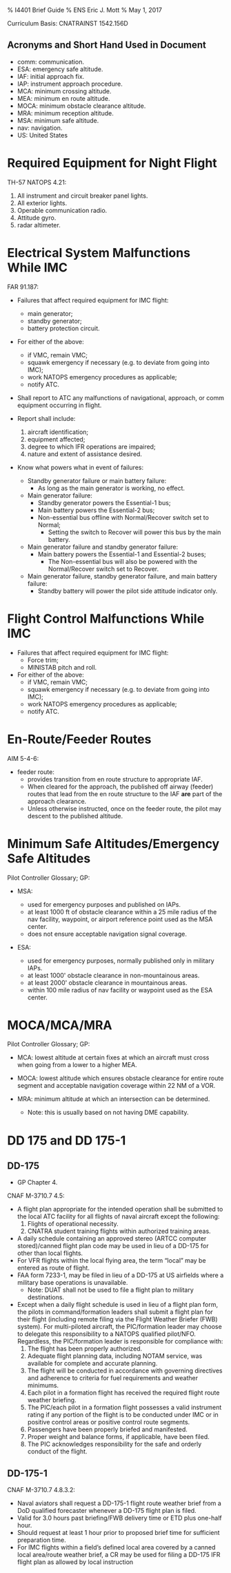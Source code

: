 % I4401 Brief Guide
% ENS Eric J. Mott
% May 1, 2017

Curriculum Basis: CNATRAINST 1542.156D

Acronyms and Short Hand Used in Document
----------------------------------------

- comm: communication.
- ESA: emergency safe altitude.
- IAF: initial approach fix.
- IAP: instrument approach procedure.
- MCA: minimum crossing altitude.
- MEA: minimum en route altitude.
- MOCA: minimum obstacle clearance altitude.
- MRA: minimum reception altitude.
- MSA: minimum safe altitude.
- nav: navigation.
- US: United States

Required Equipment for Night Flight
===================================

TH-57 NATOPS 4.21:

1. All instrument and circuit breaker panel lights.
2. All exterior lights.
3. Operable communication radio.
4. Attitude gyro.
5. radar altimeter.

Electrical System Malfunctions While IMC
========================================

FAR 91.187:

- Failures that affect required equipment for IMC flight:
  - main generator;
  - standby generator;
  - battery protection circuit.
- For either of the above:
  - if VMC, remain VMC;
  - squawk emergency if necessary (e.g. to deviate from going into IMC);
  - work NATOPS emergency procedures as applicable;
  - notify ATC.

- Shall report to ATC any malfunctions of navigational, approach, or comm
  equipment occurring in flight.
- Report shall include:
  1. aircraft identification;
  2. equipment affected;
  3. degree to which IFR operations are impaired;
  4. nature and extent of assistance desired.

- Know what powers what in event of failures:
  - Standby generator failure or main battery failure:
    - As long as the main generator is working, no effect.
  - Main generator failure:
    - Standby generator powers the Essential-1 bus;
    - Main battery powers the Essential-2 bus;
    - Non-essential bus offline with Normal/Recover switch set to Normal;
      - Setting the switch to Recover will power this bus by the main battery.
  - Main generator failure and standby generator failure:
    - Main battery powers the Essential-1 and Essential-2 buses;
      - The Non-essential bus will also be powered with the Normal/Recover
        switch set to Recover.
  - Main generator failure, standby generator failure, and main battery failure:
    - Standby battery will power the pilot side attitude indicator only.


Flight Control Malfunctions While IMC
=====================================

- Failures that affect required equipment for IMC flight:
  - Force trim;
  - MINISTAB pitch and roll.
- For either of the above:
  - if VMC, remain VMC;
  - squawk emergency if necessary (e.g. to deviate from going into IMC);
  - work NATOPS emergency procedures as applicable;
  - notify ATC.


En-Route/Feeder Routes
======================

AIM 5-4-6:

- feeder route:
  - provides transition from en route structure to appropriate IAF.
  - When cleared for the approach, the published off airway (feeder) routes that
    lead from the en route structure to the IAF **are** part of the approach
    clearance.
  - Unless otherwise instructed, once on the feeder route, the pilot may descent
    to the published altitude.

Minimum Safe Altitudes/Emergency Safe Altitudes
===============================================

Pilot Controller Glossary; GP:

- MSA:
  - used for emergency purposes and published on IAPs.
  - at least 1000 ft of obstacle clearance within a 25 mile radius of the
    nav facility, waypoint, or airport reference point used as the MSA center.
  - does not ensure acceptable navigation signal coverage.

- ESA:
  - used for emergency purposes, normally published only in military IAPs.
  - at least 1000' obstacle clearance in non-mountainous areas.
  - at least 2000' obstacle clearance in mountainous areas.
  - within 100 mile radius of nav facility or waypoint used as the ESA center.

MOCA/MCA/MRA
============

Pilot Controller Glossary; GP:

- MCA: lowest altitude at certain fixes at which an aircraft must cross when
  going from a lower to a higher MEA.

- MOCA: lowest altitude which ensures obstacle clearance for entire route
  segment and acceptable navigation coverage within 22 NM of a VOR.

- MRA: minimum altitude at which an intersection can be determined.
  - Note: this is usually based on not having DME capability.

DD 175 and DD 175-1
===================

DD-175
------

- GP Chapter 4.

CNAF M-3710.7 4.5:

- A flight plan appropriate for the intended operation shall be submitted to the
  local ATC facility for all flights of naval aircraft except the following:
  1. Flights of operational necessity.
  2. CNATRA student training flights within authorized training areas.
- A daily schedule containing an approved stereo (ARTCC computer stored)/canned
  flight plan code may be used in lieu of a DD-175 for other than local flights.
- For VFR flights within the local flying area, the term “local” may be entered
  as route of flight.
- FAA form 7233-1, may be filed in lieu of a DD-175 at US airfields where a
  military base operations is unavailable.
  - Note: DUAT shall not be used to file a flight plan to military destinations.
- Except when a daily flight schedule is used in lieu of a flight plan form, the
  pilots in command/formation leaders shall submit a flight plan for their
  flight (including remote filing via the Flight Weather Briefer (FWB) system).
  For multi-piloted aircraft, the PIC/formation leader may choose to delegate
  this responsibility to a NATOPS qualified pilot/NFO. Regardless, the
  PIC/formation leader is responsible for compliance with:
  1. The flight has been properly authorized.
  2. Adequate flight planning data, including NOTAM service, was available for
     complete and accurate planning.
  3. The flight will be conducted in accordance with governing directives and
     adherence to criteria for fuel requirements and weather minimums.
  4. Each pilot in a formation flight has received the required flight route
     weather briefing.
  5. The PIC/each pilot in a formation flight possesses a valid instrument
     rating if any portion of the flight is to be conducted under IMC
     or in positive control areas or positive control route segments.
  6. Passengers have been properly briefed and manifested.
  7. Proper weight and balance forms, if applicable, have been filed.
  8. The PIC acknowledges responsibility for the safe and orderly conduct of the
     flight.

DD-175-1
--------

CNAF M-3710.7 4.8.3.2:

- Naval aviators shall request a DD-175-1 flight route weather brief from a DoD
  qualified forecaster whenever a DD-175 flight plan is filed.
- Valid for 3.0 hours past briefing/FWB delivery time or ETD plus one-half hour.
- Should request at least 1 hour prior to proposed brief time for sufficient
  preparation time.
- For IMC flights within a field’s defined local area covered by a canned local
  area/route weather brief, a CR may be used for filing a DD-175 IFR flight plan
  as allowed by local instruction
